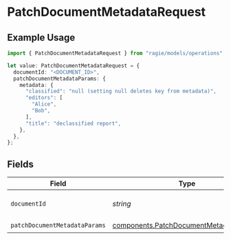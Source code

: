 # PatchDocumentMetadataRequest

## Example Usage

```typescript
import { PatchDocumentMetadataRequest } from "ragie/models/operations";

let value: PatchDocumentMetadataRequest = {
  documentId: "<DOCUMENT_ID>",
  patchDocumentMetadataParams: {
    metadata: {
      "classified": "null (setting null deletes key from metadata)",
      "editors": [
        "Alice",
        "Bob",
      ],
      "title": "declassified report",
    },
  },
};
```

## Fields

| Field                                                                                            | Type                                                                                             | Required                                                                                         | Description                                                                                      | Example                                                                                          |
| ------------------------------------------------------------------------------------------------ | ------------------------------------------------------------------------------------------------ | ------------------------------------------------------------------------------------------------ | ------------------------------------------------------------------------------------------------ | ------------------------------------------------------------------------------------------------ |
| `documentId`                                                                                     | *string*                                                                                         | :heavy_check_mark:                                                                               | The id of the document.                                                                          | <DOCUMENT_ID>                                                                                    |
| `patchDocumentMetadataParams`                                                                    | [components.PatchDocumentMetadataParams](../../models/components/patchdocumentmetadataparams.md) | :heavy_check_mark:                                                                               | N/A                                                                                              |                                                                                                  |